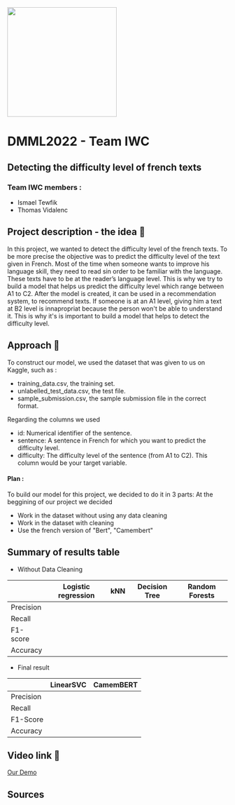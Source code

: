 <img src='https://upload.wikimedia.org/wikipedia/commons/7/77/Logo_HEC_Lausanne.png' width="250">

# DMML2022 - Team IWC

## Detecting the difficulty level of french texts
### Team IWC members : 

- Ismael Tewfik
- Thomas Vidalenc


## Project description - the idea 💎

In this project, we wanted to detect the difficulty level of the french texts. To be more precise the objective was to predict the difficulty level of the text given in French. Most of the time when someone wants to improve his language skill, they need to read sin order to be familiar with the language. These texts have to be at the reader’s language level. This is why we try to build a model that helps us predict the difficulty level which range between A1 to C2. After the model is created, it can be used in a recommendation system, to recommend texts. If someone is at an A1 level, giving him a text at B2 level is innapropriat because the person won't be able to understand it. This is why it's is important to build a model that helps to detect the difficulty level. 

## Approach 📂
To construct our model, we used the dataset that was given to us on Kaggle, such as : 

- training_data.csv, the training set.
- unlabelled_test_data.csv, the test file.
- sample_submission.csv, the sample submission file in the correct format.

Regarding the columns we used

- id: Numerical identifier of the sentence.
- sentence: A sentence in French for which you want to predict the difficulty level.
- difficulty: The difficulty level of the sentence (from A1 to C2). This column would be your target variable.

#### Plan :

To build our model for this project, we decided to do it in 3 parts: 
At the beggining of our project we decided 

- Work in the dataset without using any data cleaning
- Work in the dataset with cleaning
- Use the french version of "Bert", "Camembert"


## Summary of results table

- Without Data Cleaning

|  | Logistic regression |kNN	| Decision Tree | Random Forests |
| ------------- | ------------- |----------| ------------- | ------------- |
| Precision |||  |  |
| Recall |||  |  |
| F1-score | ||  |  |
| Accuracy |  ||  |  |


- Final result

|| LinearSVC | CamemBERT | 
| --- | --- |---|
| Precision |  |  |
| Recall |  |  | 
| F1-Score |  |  | 
| Accuracy | |  |  


## Video link 🎥 



[Our Demo](https://www.youtube.com/watch?v=H1HdZFgR-aA)

## Sources
